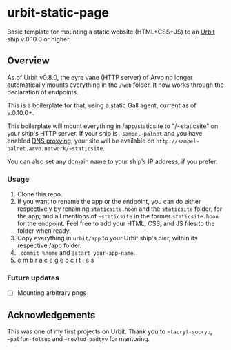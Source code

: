 # urbit-static-page

Basic template for mounting a static website (HTML+CSS+JS) to an [Urbit](https://urbit.org) ship v.0.10.0 or higher.

## Overview

As of Urbit v0.8.0, the eyre vane (HTTP server) of Arvo no longer automatically mounts everything in the `/web` folder. It now works through the declaration of endpoints. 

This is a boilerplate for that, using a static Gall agent, current as of v.0.10.0+.

This boilerplate will mount everything in /app/staticsite to "/~staticsite" on your ship's HTTP server. If your ship is `~sampel-palnet` and you have enabled [DNS proxying](https://urbit.org/using/operations/using-your-ship/#planets-and-stars), your site will be available on `http://sampel-palnet.arvo.network/~staticsite`. 

You can also set any domain name to your ship's IP address, if you prefer.

### Usage

1. Clone this repo.
2. If you want to rename the app or the endpoint, you can do either respectively by renaming `staticsite.hoon` and the `staticsite` folder, for the app; and all mentions of `~staticsite` in the former `staticsite.hoon` for the endpoint. Feel free to add your HTML, CSS, and JS files to the folder when ready.
3. Copy everything in `urbit/app` to your Urbit ship's pier, within its respective /app folder.
4. `|commit %home` and `|start your-app-name`.
5. e m b r a c e g e o c i t i e s

### Future updates

- [ ] Mounting arbitrary pngs

## Acknowledgements

This was one of my first projects on Urbit. Thank you to `~tacryt-socryp`, `~palfun-folsup` and `~novlud-padtyv` for mentoring.
